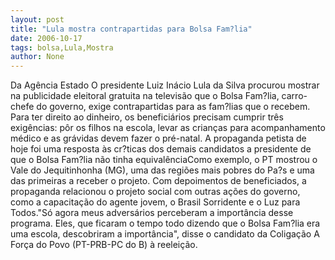 ```yaml
---
layout: post
title: "Lula mostra contrapartidas para Bolsa Fam?lia"
date: 2006-10-17
tags: bolsa,Lula,Mostra
author: None
---
```

Da Agência Estado
O presidente Luiz Inácio Lula da Silva procurou mostrar na publicidade eleitoral gratuita na televisão que o Bolsa Fam?lia, carro-chefe do governo, exige contrapartidas para as fam?lias que o recebem. 
Para ter direito ao dinheiro, os beneficiários precisam cumprir três exigências: pôr os filhos na escola, levar as crianças para acompanhamento médico e as grávidas devem fazer o pré-natal. A propaganda petista de hoje foi
 uma resposta às cr?ticas dos demais candidatos a presidente de que o Bolsa Fam?lia não tinha equivalênciaComo exemplo, o PT mostrou o Vale do Jequitinhonha (MG), uma das regiões mais pobres do Pa?s e uma das primeiras a receber o projeto. Com depoimentos de beneficiados, a propaganda relacionou o projeto social com outras ações do governo, como a capacitação do agente jovem, o Brasil Sorridente e o Luz para Todos.\"Só agora meus adversários perceberam a importância desse programa. Eles, que ficaram o tempo todo dizendo que o Bolsa Fam?lia era uma escola, descobriram a importância\", disse o candidato da Coligação A Força do Povo (PT-PRB-PC do B) à reeleição. 
